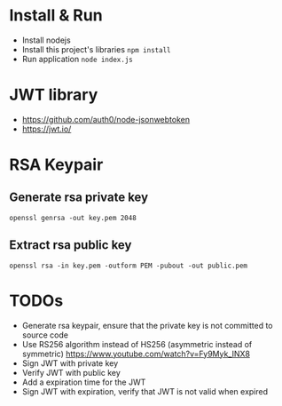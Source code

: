 # Install & Run
+ Install nodejs
+ Install this project's libraries `npm install`
+ Run application `node index.js`

# JWT library
+ https://github.com/auth0/node-jsonwebtoken
+ https://jwt.io/

# RSA Keypair

## Generate rsa private key
`openssl genrsa -out key.pem 2048`
## Extract rsa public key
`openssl rsa -in key.pem -outform PEM -pubout -out public.pem`

# TODOs
+ Generate rsa keypair, ensure that the private key is not committed to source code
+ Use RS256 algorithm instead of HS256 (asymmetric instead of symmetric) https://www.youtube.com/watch?v=Fy9Myk_INX8
+ Sign JWT with private key
+ Verify JWT with public key
+ Add a expiration time for the JWT
+ Sign JWT with expiration, verify that JWT is not valid when expired
